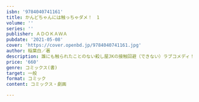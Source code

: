 ```yaml
---
isbn: '9784040741161'
title: かんどちゃんには触っちゃダメ！　1
volume: ''
series: ''
publisher: ＡＤＯＫＡＷＡ
pubdate: '2021-05-08'
cover: 'https://cover.openbd.jp/9784040741161.jpg'
author: 稲葉白／著
description: 誰にも触られたことのない殺し屋JKの接触回避（できない）ラブコメディ！
price: '660'
genre: コミックス(書)
target: 一般
format: コミック
content: コミックス・劇画

---
```

